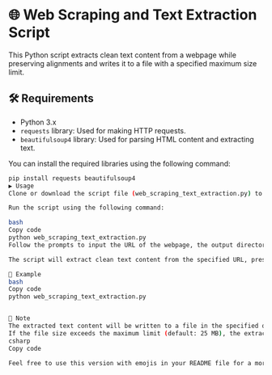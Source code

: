 # 🌐 Web Scraping and Text Extraction Script

This Python script extracts clean text content from a webpage while preserving alignments and writes it to a file with a specified maximum size limit.

## 🛠️ Requirements

- Python 3.x
- `requests` library: Used for making HTTP requests.
- `beautifulsoup4` library: Used for parsing HTML content and extracting text.

You can install the required libraries using the following command:

```bash
pip install requests beautifulsoup4
▶️ Usage
Clone or download the script file (web_scraping_text_extraction.py) to your local machine.

Run the script using the following command:

bash
Copy code
python web_scraping_text_extraction.py
Follow the prompts to input the URL of the webpage, the output directory path, and the output file name.

The script will extract clean text content from the specified URL, preserving alignments, and write it to the specified output file.

🌟 Example
bash
Copy code
python web_scraping_text_extraction.py


📝 Note
The extracted text content will be written to a file in the specified output directory.
If the file size exceeds the maximum limit (default: 25 MB), the extraction process will stop, and a message will be displayed.
csharp
Copy code

Feel free to use this version with emojis in your README file for a more engaging prese
